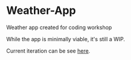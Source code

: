 # Weather-App
Weather app created for coding workshop

While the app is minimally viable, it's still a WIP.

Current iteration can be see <a href= "https://vibrant-bohr-acc752.netlify.app/" target="_blank" >here</a>.
